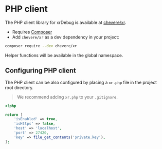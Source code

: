 # PHP client

The PHP client library for xrDebug is available at [chevere/xr](https://github.com/chevere/xr).

* Requires [Composer](https://getcomposer.org/)
* Add `chevere/xr` as a dev dependency in your project:

```sh
composer require --dev chevere/xr
```

Helper functions will be available in the global namespace.

## Configuring PHP client

The PHP client can be also configured by placing a `xr.php` file in the project root directory.

> We recommend adding `xr.php` to your `.gitignore`.

```php
<?php

return [
    'isEnabled' => true,
    'isHttps' => false,
    'host' => 'localhost',
    'port' => 27420,
    'key' => file_get_contents('private.key'),
];
```
